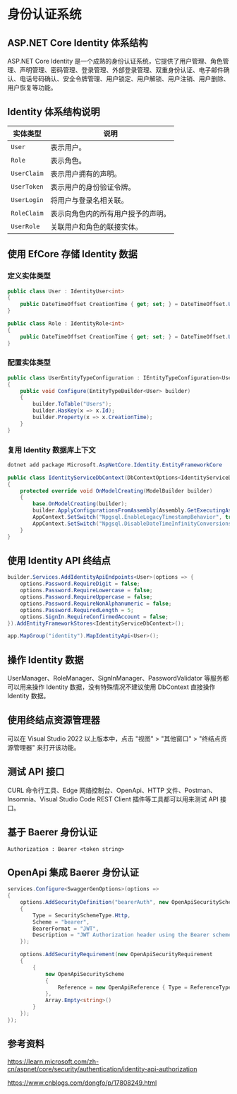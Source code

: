 # 身份认证系统

## ASP.NET Core Identity 体系结构

ASP.NET Core Identity 是一个成熟的身份认证系统，它提供了用户管理、角色管理、声明管理、密码管理、登录管理、外部登录管理、双重身份认证、电子邮件确认、电话号码确认、安全令牌管理、用户锁定、用户解锁、用户注销、用户删除、用户恢复等功能。

## Identity 体系结构说明

|实体类型|说明                                                 |
|-----------|--------------------------------------------------|
|`User`     |表示用户。                                        |
|`Role`     |表示角色。                                        |
|`UserClaim`|表示用户拥有的声明。                    |
|`UserToken`|表示用户的身份验证令牌。               |
|`UserLogin`|将用户与登录名相关联。                            |
|`RoleClaim`|表示向角色内的所有用户授予的声明。|
|`UserRole` |关联用户和角色的联接实体。               |


## 使用 EfCore 存储 Identity 数据

### 定义实体类型

```csharp
public class User : IdentityUser<int>
{
    public DateTimeOffset CreationTime { get; set; } = DateTimeOffset.UtcNow;
}

public class Role : IdentityRole<int>
{
    public DateTimeOffset CreationTime { get; set; } = DateTimeOffset.UtcNow;
}
```

### 配置实体类型

```csharp
public class UserEntityTypeConfiguration : IEntityTypeConfiguration<User>
{
    public void Configure(EntityTypeBuilder<User> builder)
    {
        builder.ToTable("Users");
        builder.HasKey(x => x.Id);
        builder.Property(x => x.CreationTime);
    }
}
```

### 复用 Identity 数据库上下文

```csharp
dotnet add package Microsoft.AspNetCore.Identity.EntityFrameworkCore
```

```csharp
public class IdentityServiceDbContext(DbContextOptions<IdentityServiceDbContext> options) : IdentityDbContext<User, Role, int(options)
{
    protected override void OnModelCreating(ModelBuilder builder)
    {
        base.OnModelCreating(builder);
        builder.ApplyConfigurationsFromAssembly(Assembly.GetExecutingAssembly());
        AppContext.SetSwitch("Npgsql.EnableLegacyTimestampBehavior", true);
        AppContext.SetSwitch("Npgsql.DisableDateTimeInfinityConversions", true);
    }
}
```

## 使用 Identity API 终结点

```csharp
builder.Services.AddIdentityApiEndpoints<User>(options => {
    options.Password.RequireDigit = false;
    options.Password.RequireLowercase = false;
    options.Password.RequireUppercase = false;
    options.Password.RequireNonAlphanumeric = false;
    options.Password.RequiredLength = 5;
    options.SignIn.RequireConfirmedAccount = false;
}).AddEntityFrameworkStores<IdentityServiceDbContext>();

app.MapGroup("identity").MapIdentityApi<User>();
```

## 操作 Identity 数据 

UserManager、RoleManager、SignInManager、PasswordValidator 等服务都可以用来操作 Identity 数据，没有特殊情况不建议使用 DbContext 直接操作 Identity 数据。

## 使用终结点资源管理器

可以在 Visual Studio 2022 以上版本中，点击 "视图" > "其他窗口" > "终结点资源管理器" 来打开该功能。

## 测试 API 接口

CURL 命令行工具、Edge 网络控制台、OpenApi、HTTP 文件、Postman、Insomnia、Visual Studio Code REST Client 插件等工具都可以用来测试 API 接口。

## 基于 Baerer 身份认证

```shell
Authorization : Bearer <token string>
```

## OpenApi 集成 Baerer 身份认证

```csharp
services.Configure<SwaggerGenOptions>(options =>
{
    options.AddSecurityDefinition("bearerAuth", new OpenApiSecurityScheme
    {
        Type = SecuritySchemeType.Http,
        Scheme = "bearer",
        BearerFormat = "JWT",
        Description = "JWT Authorization header using the Bearer scheme."
    });

    options.AddSecurityRequirement(new OpenApiSecurityRequirement
    {
        {
            new OpenApiSecurityScheme
            {
                Reference = new OpenApiReference { Type = ReferenceType.SecurityScheme, Id = "bearerAuth" }
            },
            Array.Empty<string>()
        }
    });
});
```


## 参考资料

https://learn.microsoft.com/zh-cn/aspnet/core/security/authentication/identity-api-authorization

https://www.cnblogs.com/dongfo/p/17808249.html